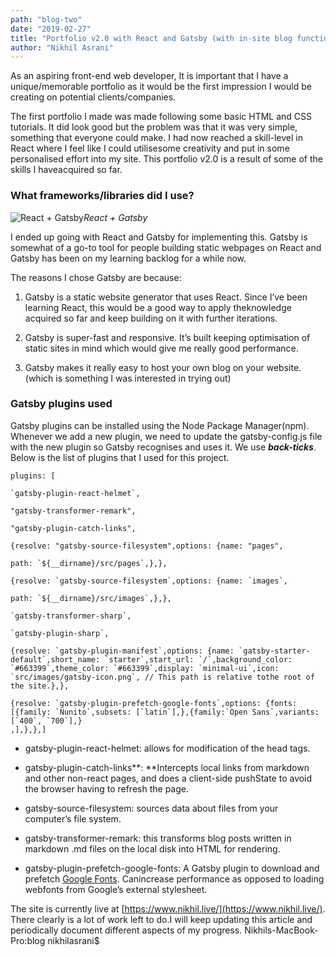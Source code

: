 ```yaml
---
path: "blog-two"
date: "2019-02-27"
title: "Portfolio v2.0 with React and Gatsby (with in-site blog functionality!)"
author: "Nikhil Asrani"
---
```


As an aspiring front-end web developer, It is important that I have a unique/memorable portfolio as it would be the first impression I would be creating on potential clients/companies.

The first portfolio I made was made following some basic HTML and CSS tutorials. It did look good but the problem was that it was very simple, something that everyone could make. I had now reached a skill-level in React where I feel like I could utilisesome creativity and put in some personalised effort into my site. This portfolio v2.0 is a result of some of the skills I haveacquired so far.

### What frameworks/libraries did I use?

![React + Gatsby](https://cdn-images-1.medium.com/max/2000/1*mll0qbSnMy8-oVbNYrPO6g.png)_React + Gatsby_

I ended up going with React and Gatsby for implementing this. Gatsby is somewhat of a go-to tool for people building static webpages on React and Gatsby has been on my learning backlog for a while now.

The reasons I chose Gatsby are because:

1. Gatsby is a static website generator that uses React. Since I’ve been learning React, this would be a good way to apply theknowledge acquired so far and keep building on it with further iterations.

2. Gatsby is super-fast and responsive. It’s built keeping optimisation of static sites in mind which would give me really good performance.

3. Gatsby makes it really easy to host your own blog on your website. (which is something I was interested in trying out)

### Gatsby plugins used

Gatsby plugins can be installed using the Node Package Manager(npm). Whenever we add a new plugin, we need to update the gatsby-config.js file with the new plugin so Gatsby recognises and uses it. We use **_back-ticks_**. Below is the list of plugins that I used for this project.

    plugins: [

    `gatsby-plugin-react-helmet`,

    "gatsby-transformer-remark",

    "gatsby-plugin-catch-links",

    {resolve: "gatsby-source-filesystem",options: {name: "pages",

    path: `${__dirname}/src/pages`,},},

    {resolve: `gatsby-source-filesystem`,options: {name: `images`,

    path: `${__dirname}/src/images`,},},

    `gatsby-transformer-sharp`,

    `gatsby-plugin-sharp`,

    {resolve: `gatsby-plugin-manifest`,options: {name: `gatsby-starter-default`,short_name: `starter`,start_url: `/`,background_color: `#663399`,theme_color: `#663399`,display: `minimal-ui`,icon: `src/images/gatsby-icon.png`, // This path is relative tothe root of the site.},},

    {resolve: `gatsby-plugin-prefetch-google-fonts`,options: {fonts: [{family: `Nunito`,subsets: [`latin`],},{family:`Open Sans`,variants: [`400`, `700`],}
    ,],},},]

- gatsby-plugin-react-helmet: allows for modification of the head tags.

- gatsby-plugin-catch-links**: **Intercepts local links from markdown and other non-react pages, and does a client-side pushState to avoid the browser having to refresh the page.

- gatsby-source-filesystem: sources data about files from your computer’s file system.

- gatsby-transformer-remark: this transforms blog posts written in markdown .md files on the local disk into HTML for rendering.

- gatsby-plugin-prefetch-google-fonts: A Gatsby plugin to download and prefetch [Google Fonts](https://fonts.google.com/). Canincrease performance as opposed to loading webfonts from Google’s external stylesheet.

The site is currently live at [https://www.nikhil.live/](https://www.nikhil.live/). There clearly is a lot of work left to do.I will keep updating this article and periodically document different aspects of my progress.
Nikhils-MacBook-Pro:blog nikhilasrani\$
